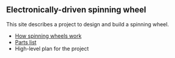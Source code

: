 ## Electronically-driven spinning wheel

This site describes a project to design and build a spinning wheel.
 - [How spinning wheels work](HowSpinningWheelsWork.md)
 - [Parts list](SpinningWheelParts.md)
 - High-level plan for the project
